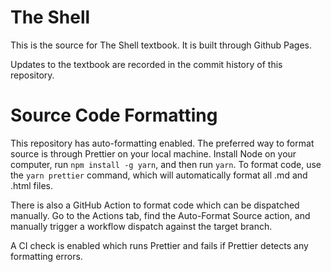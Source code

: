 # The Shell

This is the source for The Shell textbook. It is built through Github Pages.

Updates to the textbook are recorded in the commit history of this repository.

# Source Code Formatting

This repository has auto-formatting enabled. The preferred way to format source is through Prettier on your local machine. Install Node on your computer, run `npm install -g yarn`, and then run `yarn`. To format code, use the `yarn prettier` command, which will automatically format all .md and .html files.

There is also a GitHub Action to format code which can be dispatched manually. Go to the Actions tab, find the Auto-Format Source action, and manually trigger a workflow dispatch against the target branch.

A CI check is enabled which runs Prettier and fails if Prettier detects any formatting errors.
